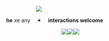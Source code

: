 <div align="center">

![](https://files.catbox.moe/ugq8ee.gif)

      **he** xe any   ✦  **interactions welcome** 

            ![](https://files.catbox.moe/8rj6jy.png)![](https://files.catbox.moe/svad7u.png)![](https://files.catbox.moe/tqyg3i.png)

